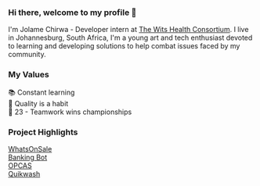 ### Hi there, welcome to my profile 👋

I'm Jolame Chirwa - Developer intern at [The Wits Health Consortium](https://www.witshealth.co.za/). I live in Johannesburg, South Africa, I'm a young art and tech enthusiast devoted to learning and developing solutions to help combat issues faced by my community.

### My Values
📚 Constant learning<br/>
💯 Quality is a habit<br/>
🏀 23 - Teamwork wins championships<br/>

### Project Highlights
[WhatsOnSale](http://whatsonsalesa.co.za/)<br/>
[Banking Bot](https://www.linkedin.com/posts/bdo-south-africa_our-hackathon-was-a-great-success-and-we-activity-6665518344583561216-PNjZ)<br/>
[OPCAS](https://www.homepower.co.za/)<br/>
[Quikwash](https://play.google.com/store/apps/details?id=quikwash.quikwash)<br/>


